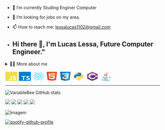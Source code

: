 

- 🌱 I’m currently Studing Enginer Computer
- 🤔 I’m looking for jobs on my area.
- 📫 How to reach me: lessalucas1102@gmail.com

- ## Hi there 👋, I'm Lucas Lessa, Future Computer Engineer."
<details>
  <summary>👨‍💻 More about me</summary>

  - 💬 I am 22 years old, currently living in Brazil. I have fluency in English and have experience with SQL, Python, java, Machine Learning and ESP32 MicroController. I'm also a Green Belt Since 2023, which helped me develop important skills such as creativity, communication, marketing, analytical capability, community and social media management.

  - I'm a computer engineering student with a passion for fitness and literature. I enjoy hitting the gym regularly to stay healthy and active. When it comes to reading, my favorite book is "Rich Dad Poor Dad," which has had a profound impact on my perspective on finances and life in general.

I believe that our personal interests play a crucial role in shaping who we are and how we approach challenges. They not only provide us with moments of joy and relaxation but also contribute to a more refined perception of things around us.

Let's connect and share our passions! \o/
![TrustMeGIF](https://github.com/LucasSlessa/LucasSLessa/assets/143228674/47121aed-111b-4d29-9d8c-ae3c7a09f166)







</details>

  <div style="display: inline_block"><br>
  <img align="center" alt="Rafa-Js" height="30" width="40" src="https://raw.githubusercontent.com/devicons/devicon/master/icons/javascript/javascript-plain.svg">
  <img align="center" alt="Rafa-Ts" height="30" width="40" src="https://raw.githubusercontent.com/devicons/devicon/master/icons/typescript/typescript-plain.svg">
  <img align="center" alt="Rafa-React" height="30" width="40" src="https://raw.githubusercontent.com/devicons/devicon/master/icons/react/react-original.svg">
  <img align="center" alt="Rafa-HTML" height="30" width="40" src="https://raw.githubusercontent.com/devicons/devicon/master/icons/html5/html5-original.svg">
  <img align="center" alt="Rafa-CSS" height="30" width="40" src="https://raw.githubusercontent.com/devicons/devicon/master/icons/css3/css3-original.svg">
  <img align="center" alt="Rafa-Python" height="30" width="40" src="https://raw.githubusercontent.com/devicons/devicon/master/icons/python/python-original.svg">
  <img align="center" alt="Rafa-Csharp" height="30" width="40" src="https://raw.githubusercontent.com/devicons/devicon/master/icons/csharp/csharp-original.svg">
  <img align="center" alt="Java" height="30" width="40" src="https://raw.githubusercontent.com/devicons/devicon/master/icons/java/java-original.svg">

</div>

-  -  -  -  -  -

<!-- GithubStats -->
![VariableBee GitHub stats](https://github-readme-stats.vercel.app/api?username=LucasSlessa&show_icons=true&theme=gotham)
 
<div> 
  <a href="https://www.youtube.com/channel/UClhUD6IsF2npIu5JHDwsAGw" target="_blank"><img src="https://img.shields.io/badge/YouTube-FF0000?style=for-the-badge&logo=youtube&logoColor=white" target="_blank"></a>
  <a href="https://www.instagram.com/lucas_lessa_/" target="_blank"><img src="https://img.shields.io/badge/-Instagram-%23E4405F?style=for-the-badge&logo=instagram&logoColor=white" target="_blank"></a>
 <a href="https://discord.gg/wagxzStdcR" target="_blank"><img src="https://img.shields.io/badge/Discord-7289DA?style=for-the-badge&logo=discord&logoColor=white" target="_blank"></a> 
  <a href = "mailto:lessalucas1102@gmail.com"><img src="https://img.shields.io/badge/-Gmail-%23333?style=for-the-badge&logo=gmail&logoColor=white" target="_blank"></a>
  <a href="https://www.linkedin.com/in/lucas-lessa-engcomp/" target="_blank"><img src="https://img.shields.io/badge/-LinkedIn-%230077B5?style=for-the-badge&logo=linkedin&logoColor=white" target="_blank"></a> 
  
</div>
<p align="left">
  <img align="center" src="https://github.com/VariableBee/VariableBee/assets/77739311/4e9f41af-6b57-49a7-b15a-74322e96b4d7" alt="Imagem">
</p>

[![spotify-github-profile](https://spotify-github-profile.vercel.app/api/view?uid=31uthjsiowjtmqvklwammgma4mja&cover_image=true&theme=novatorem&show_offline=false&background_color=121212&interchange=false&bar_color=53b14f&bar_color_cover=false)](https://github.com/kittinan/spotify-github-profile)
